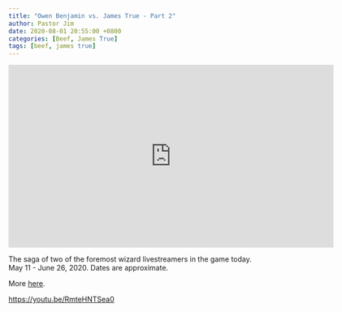 ```yaml
---
title: "Owen Benjamin vs. James True - Part 2"
author: Pastor Jim
date: 2020-08-01 20:55:00 +0800
categories: [Beef, James True]
tags: [beef, james true]
---
```


<iframe width="640" height="360" scrolling="no" frameborder="0" style="border: none;" src="https://www.bitchute.com/embed/RPnc0yDaLo7c/"></iframe>

The saga of two of the foremost wizard livestreamers in the game today. May 11 - June 26, 2020. Dates are approximate.

More [here](https://digitaljonestown.com/categories/james-true).

https://youtu.be/RmteHNTSea0

